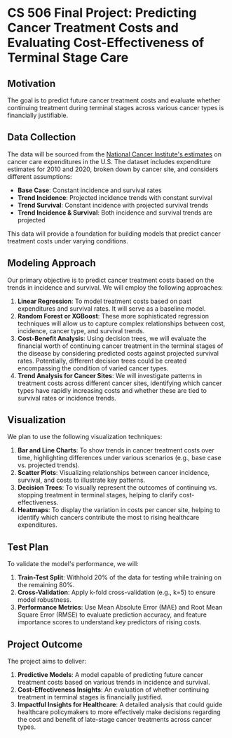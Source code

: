 # CS 506 Final Project: Predicting Cancer Treatment Costs and Evaluating Cost-Effectiveness of Terminal Stage Care

## Motivation
The goal is to predict future cancer treatment costs and evaluate whether continuing treatment during terminal stages across various cancer types is financially justifiable.

## Data Collection
The data will be sourced from the [National Cancer Institute's estimates](https://data.world/xprizeai-health/expenditures-for-cancer-care) on cancer care expenditures in the U.S. The dataset includes expenditure estimates for 2010 and 2020, broken down by cancer site, and considers different assumptions:
  - **Base Case**: Constant incidence and survival rates
  - **Trend Incidence**: Projected incidence trends with constant survival
  - **Trend Survival**: Constant incidence with projected survival trends
  - **Trend Incidence & Survival**: Both incidence and survival trends are projected

This data will provide a foundation for building models that predict cancer treatment costs under varying conditions.

## Modeling Approach
Our primary objective is to predict cancer treatment costs based on the trends in incidence and survival. We will employ the following approaches:
  1. **Linear Regression**: To model treatment costs based on past expenditures and survival rates. It will serve as a baseline model.
  2. **Random Forest or XGBoost**: These more sophisticated regression techniques will allow us to capture complex relationships between cost, incidence, cancer type, and survival trends.
  3. **Cost-Benefit Analysis**: Using decision trees, we will evaluate the financial worth of continuing cancer treatment in the terminal stages of the disease by considering predicted costs against projected survival rates. Potentially, different decision trees could be created encompassing the condition of varied cancer types.
  4. **Trend Analysis for Cancer Sites**: We will investigate patterns in treatment costs across different cancer sites, identifying which cancer types have rapidly increasing costs and whether these are tied to survival rates or incidence trends.

## Visualization
We plan to use the following visualization techniques:
  1. **Bar and Line Charts**: To show trends in cancer treatment costs over time, highlighting differences under various scenarios (e.g., base case vs. projected trends).
  2. **Scatter Plots**: Visualizing relationships between cancer incidence, survival, and costs to illustrate key patterns.
  3. **Decision Trees**: To visually represent the outcomes of continuing vs. stopping treatment in terminal stages, helping to clarify cost-effectiveness.
  4. **Heatmaps**: To display the variation in costs per cancer site, helping to identify which cancers contribute the most to rising healthcare expenditures.

## Test Plan
To validate the model's performance, we will:
  1. **Train-Test Split**: Withhold 20% of the data for testing while training on the remaining 80%.
  2. **Cross-Validation**: Apply k-fold cross-validation (e.g., k=5) to ensure model robustness.
  3. **Performance Metrics**: Use Mean Absolute Error (MAE) and Root Mean Square Error (RMSE) to evaluate prediction accuracy, and feature importance scores to understand key predictors of rising costs.

## Project Outcome
The project aims to deliver:
  1. **Predictive Models**: A model capable of predicting future cancer treatment costs based on various trends in incidence and survival.
  2. **Cost-Effectiveness Insights**: An evaluation of whether continuing treatment in terminal stages is financially justified.
  4. **Impactful Insights for Healthcare**: A detailed analysis that could guide healthcare policymakers to more effectively make decisions regarding the cost and benefit of late-stage cancer treatments across cancer types.
